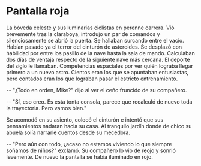 # Pantalla roja
<!-- A Yaretzi -->

La bóveda celeste y sus luminarias ciclistas en perenne carrera. Vió
brevemente tras la claraboya, introdujo un par de comandos y
silenciosamente se abrió la puerta. Se hallaban surcando entre el
vacío. Habían pasado ya el terror del cinturón de asteroides. Se
desplazó con habilidad por entre los pasillo de la nave hasta la sala
de mando. Calculaban dos días de ventaja respecto de la siguiente nave
más cercana. El deporte del siglo le llamaban. Competencias espaciales
por ver quién lograba llegar primero a un nuevo astro. Cientos eran
los que se apuntaban entusiastas, pero contados eran los que lograban
pasar el estricto entrenamiento.

-- "¿Todo en orden, Mike?" dijo al ver el ceño fruncido de su
compañero.

-- "Sí, eso creo. Es esta tonta consola, parece que recalculó de nuevo
toda la trayectoria. Pero vamos bien."

Se acomodó en su asiento, colocó el cinturón e intentó que sus
pensamientos nadaran hacia su casa. Al tranquilo jardín donde de chico
su abuela solía narrarle cuentos desde su mecedora.

-- "Pero aún con todo, ¿acaso no estamos viviendo lo que siempre
soñamos de niños?" exclamó. Su compañero lo vio de reojo y sonrió
levemente. De nuevo la pantalla se había iluminado en rojo.

